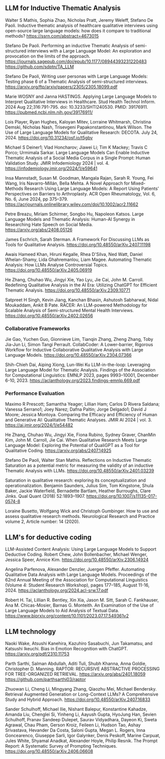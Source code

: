 ## LLM for Inductive Thematic Analysis

Walter S Mathis, Sophia Zhao, Nicholas Pratt, Jeremy Weleff, Stefano De Paoli.
Inductive thematic analysis of healthcare qualitative interviews using open-source large language models: how does it compare to traditional methods?
https://ssrn.com/abstract=4673015

Stefano De Paoli.
Performing an inductive Thematic Analysis of semi-structured interviews
with a Large Language Model: An exploration and provocation on the limits of the approach.
https://journals.sagepub.com/doi/epub/10.1177/08944393231220483
https://github.com/sdptn/TA_LLM

Stefano De Paoli,
Writing user personas with Large Language Models: Testing phase 6 of a Thematic Analysis of semi-structured interviews.
https://arxiv.org/ftp/arxiv/papers/2305/2305.18099.pdf

Marie WOSNY and Janna HASTINGS.
Applying Large Language Models to Interpret Qualitative Interviews in Healthcare.
Stud Health Technol Inform. 2024 Aug 22;316:791-795. doi: 10.3233/SHTI240530. PMID: 39176911.
https://pubmed.ncbi.nlm.nih.gov/39176911/

Lois Player, Ryan Hughes, Kaloyan Mitev, Lorraine Whitmarsh, Christina Demski, Nicholas Nash, Trisevgeni Papakonstantinou, Mark Wilson.
The Use of Large Language Models for Qualitative Research: DECOTA.
July 24, 2024.
https://doi.org/10.31234/osf.io/t5gbv

Michael S Deiner1; Vlad Honcharov; Jiawei Li; Tim K Mackey; Travis C Porco; Urmimala Sarkar.
Large Language Models Can Enable Inductive Thematic Analysis
of a Social Media Corpus in a Single Prompt: Human Validation
Study.
JMIR Infodemiology 2024 | vol. 4.
https://infodemiology.jmir.org/2024/1/e59641

Insa Mannstadt, Susan M. Goodman, Mangala Rajan, Sarah R. Young, Fei Wang, Iris Navarro-Millán, Bella Mehta.
A Novel Approach for Mixed-Methods Research Using Large Language Models: A Report Using Patients’ Perspectives on Barriers to Arthroplasty.
ACR Open Rheumatology, Vol. 6, No. 6, June 2024, pp 375–379.
https://acrjournals.onlinelibrary.wiley.com/doi/10.1002/acr2.11662

Petre Breazu, Miriam Schirmer, Songbo Hu, Napoleon Katsos.
Large Language Models and Thematic Analysis: Human-AI Synergy in Researching Hate Speech on Social Media. 
https://arxiv.org/abs/2408.05126

James Eschrich, Sarah Sterman.
A Framework For Discussing LLMs as Tools for Qualitative Analysis.
https://doi.org/10.48550/arXiv.2407.11198

Awais Hameed Khan, Hiruni Kegalle, Rhea D'Silva, Ned Watt, Daniel Whelan-Shamy, Lida Ghahremanlou, Liam Magee.
Automating Thematic Analysis: How LLMs Analyse Controversial Topics.
https://doi.org/10.48550/arXiv.2405.06919

He Zhang, Chuhao Wu, Jingyi Xie, Yao Lyu, Jie Cai, John M. Carroll.
Redefining Qualitative Analysis in the AI Era: Utilizing ChatGPT for Efficient Thematic Analysis.
https://doi.org/10.48550/arXiv.2309.10771

Satpreet H Singh, Kevin Jiang, Kanchan Bhasin, Ashutosh Sabharwal, Nidal Moukaddam, Ankit B Pate.
RACER: An LLM-powered Methodology for Scalable Analysis of Semi-structured Mental Health Interviews.
https://doi.org/10.48550/arXiv.2402.02656

### Collaborative Frameworks

Jie Gao, Yuchen Guo, Gionnieve Lim, Tianqin Zhang, Zheng Zhang, Toby Jia-Jun Li, Simon Tangi Perrault.
CollabCoder: A Lower-barrier, Rigorous Workflow for Inductive Collaborative Qualitative Analysis with Large Language Models.
https://doi.org/10.48550/arXiv.2304.07366

Shih-Chieh Dai, Aiping Xiong, Lun-Wei Ku
LLM-in-the-loop: Leveraging Large Language Model for Thematic
Analysis.
Findings of the Association for Computational Linguistics: EMNLP 2023, pages 9993–10001, December 6-10, 2023.
https://aclanthology.org/2023.findings-emnlp.669.pdf


### Performance Evaluation

Maximo R Prescott; Samantha Yeager; Lillian Ham; Carlos D Rivera Saldana; Vanessa Serrano1; Joey Narez; Dafna Paltin; Jorge Delgado1; David J Moore; Jessica Montoya.
Comparing the Efficacy and Efficiency of Human and Generative AI: Qualitative Thematic Analyses.
JMIR AI 2024 | vol. 3.
https://ai.jmir.org/2024/1/e54482

He Zhang, Chuhao Wu, Jingyi Xie, Fiona Rubino, Sydney Graver, ChanMin Kim, John M. Carroll, Jie Cai.
When Qualitative Research Meets Large Language Model: Exploring the Potential of QualiGPT as a Tool for Qualitative Coding.
https://arxiv.org/abs/2407.14925

Stefano De Paoli, Walter Stan Mathis.
Reflections on Inductive Thematic Saturation as a potential metric for measuring the validity of an inductive Thematic Analysis with LLMs.
https://doi.org/10.48550/arXiv.2401.03239

Saturation in qualitative research: exploring its conceptualization and operationalization.
Benjamin Saunders, Julius Sim, Tom Kingstone, Shula Baker, Jackie Waterfield, Bernadette Bartlam, Heather Burroughs, Clare Jinks.
Qual Quant (2018) 52:1893–1907.
https://doi.org/10.1007/s11135-017-0574-8

Loraine Busetto, Wolfgang Wick and Christoph Gumbinger.
How to use and assess qualitative research methods.
Neurological Research and Practice volume 2, Article number: 14 (2020).


## LLM's for deductive coding

LLM-Assisted Content Analysis: Using Large Language Models to Support Deductive Coding.
Robert Chew, John Bollenbacher, Michael Wenger, Jessica Speer, Annice Kim.
https://doi.org/10.48550/arXiv.2306.14924

Angelina Parfenova, Alexander Denzler, Juergen Pfeffer.
Automating Qualitative Data Analysis with Large Language Models.
Proceedings of the 62nd Annual Meeting of the Association for Computational Linguistics (Volume 4: Student Research Workshop), pages 177–185, August 11-16, 2024.
https://aclanthology.org/2024.acl-srw.17.pdf

Robert H. Tai,  Lillian R. Bentley,  Xin Xia, Jason M. Sitt,  Sarah C. Fankhauser,  Ana M. Chicas-Mosier,  Barnas G. Monteith.
An Examination of the Use of Large Language Models to Aid Analysis of Textual Data.
https://www.biorxiv.org/content/10.1101/2023.07.17.549361v2
 

## LLM technology

Naoki Wake, Atsushi Kanehira, Kazuhiro Sasabuchi, Jun Takamatsu, and Katsushi Ikeuchi.
Bias in Emotion Recognition with ChatGPT.
https://arxiv.org/pdf/2310.11753

Parth Sarthi, Salman Abdullah, Aditi Tuli, Shubh Khanna, Anna Goldie, Christopher D. Manning.
RAPTOR: RECURSIVE ABSTRACTIVE PROCESSING FOR TREE-ORGANIZED RETRIEVAL.
https://arxiv.org/abs/2401.18059
https://github.com/parthsarthi03/raptor

Zhuowan Li, Cheng Li, Mingyang Zhang, Qiaozhu Mei, Michael Bendersky.
Retrieval Augmented Generation or Long-Context LLMs? A Comprehensive Study and Hybrid Approach.
https://doi.org/10.48550/arXiv.2407.16833

Sander Schulhoff, Michael Ilie, Nishant Balepur, Konstantine Kahadze, Amanda Liu, Chenglei Si, Yinheng Li, Aayush Gupta, HyoJung Han, Sevien Schulhoff, Pranav Sandeep Dulepet, Saurav Vidyadhara, Dayeon Ki, Sweta Agrawal, Chau Pham, Gerson Kroiz, Feileen Li, Hudson Tao, Ashay Srivastava, Hevander Da Costa, Saloni Gupta, Megan L. Rogers, Inna Goncearenco, Giuseppe Sarli, Igor Galynker, Denis Peskoff, Marine Carpuat, Jules White, Shyamal Anadkat, Alexander Hoyle, Philip Resnik.
The Prompt Report: A Systematic Survey of Prompting Techniques.
https://doi.org/10.48550/arXiv.2406.06608
